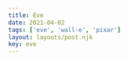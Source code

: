 ```yaml
---
title: Eve
date: 2021-04-02
tags: ['eve', 'wall-e', 'pixar']
layout: layouts/post.njk
key: eve
---
```

